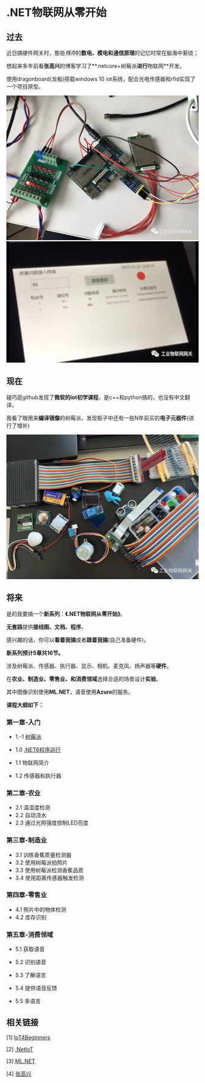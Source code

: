 # .NET物联网从零开始
## 过去

近日搞硬件网关时，那些*残存*的**数电、模电和通信原理**的记忆时常在脑海中萦绕；

想起来多年前看**张高兴**的博客学习了**.netcore+树莓派**进行**物联网**开发。

使用dragonboard(龙板)搭载windows 10 iot系统，配合光电传感器和rfid实现了一个项目原型。

<img src="./images/demo.png" alt="demo" style="zoom:53%;" />

<img src="./images/demo1.png" alt="demo1" style="zoom:100%;" />

## 现在


碰巧逛github发现了**微软的iot初学课程**，是c++和python搞的，也没有中文翻译。

我看了眼用来**编译镜像**的树莓派，发现柜子中还有一些N年前买的**电子元器件**(进行了增补)

<img src="./images/component.png" alt="图片" style="zoom:60%;" />

## 将来
是的我要搞一个**新系列**：**《.NET物联网从零开始》**。

**无套路**提供**接线图、文档、程序**。

感兴趣的话，你可以**看着我搞**或者**跟着我搞**(自己准备硬件)。



**新系列预计5章共16节。**

涉及树莓派、传感器、执行器、显示、相机、麦克风、扬声器等**硬件**。

在**农业、制造业、零售业、和消费领域**选择合适的场景设计**实验**。

其中图像识别使用**ML.NET**，语音使用**Azure**的服务。



**课程大纲如下：**

### **第一章-入门**

- 1.-1 [树莓派](./1-getting-started/1-raspberry-pi/README.md)
- 1.0 [.NET6程序运行](./1-getting-started/2-run-.net6-on-pi/README.md)

- 1.1 物联网简介
- 1.2 传感器和执行器

### **第二章-农业**

- 2.1 温湿度检测
- 2.2 自动浇水
- 2.3 通过光照强度控制LED亮度

### **第三章-制造业**

- 3.1 训练香蕉质量检测器
- 3.2 使用树莓派拍照片
- 3.3 使用树莓派检测香蕉品质
- 3.4 使用距离传感器触发检测

### **第四章-零售业**

- 4.1 照片中的物体检测
- 4.2 库存识别

### **第五章-消费领域**

- 5.1 获取语音

- 5.2 识别语音

- 5.3 了解语言

- 5.4 提供语音反馈

- 5.5 多语言

## **相关链接**

[1] [IoT4Beginners](https://github.com/microsoft/IoT-For-Beginners)

[2] [.NetIoT](https://github.com/dotnet/iot)

[3] [ML.NET](https://dotnet.microsoft.com/zh-cn/apps/machinelearning-ai/ml-dotnet)

[4] [张高兴](https://blog.csdn.net/z5859095?type=blog)
